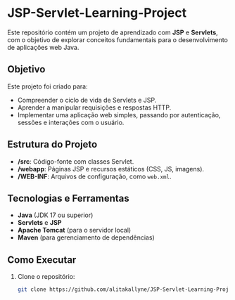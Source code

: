 # JSP-Servlet-Learning-Project

Este repositório contém um projeto de aprendizado com **JSP** e **Servlets**, com o objetivo de explorar conceitos fundamentais para o desenvolvimento de aplicações web Java.

## Objetivo

Este projeto foi criado para:

- Compreender o ciclo de vida de Servlets e JSP.
- Aprender a manipular requisições e respostas HTTP.
- Implementar uma aplicação web simples, passando por autenticação, sessões e interações com o usuário.

## Estrutura do Projeto

- **/src**: Código-fonte com classes Servlet.
- **/webapp**: Páginas JSP e recursos estáticos (CSS, JS, imagens).
- **/WEB-INF**: Arquivos de configuração, como `web.xml`.

## Tecnologias e Ferramentas

- **Java** (JDK 17 ou superior)
- **Servlets** e **JSP**
- **Apache Tomcat** (para o servidor local)
- **Maven** (para gerenciamento de dependências)

## Como Executar

1. Clone o repositório:
   ```bash
   git clone https://github.com/alitakallyne/JSP-Servlet-Learning-Project.git

